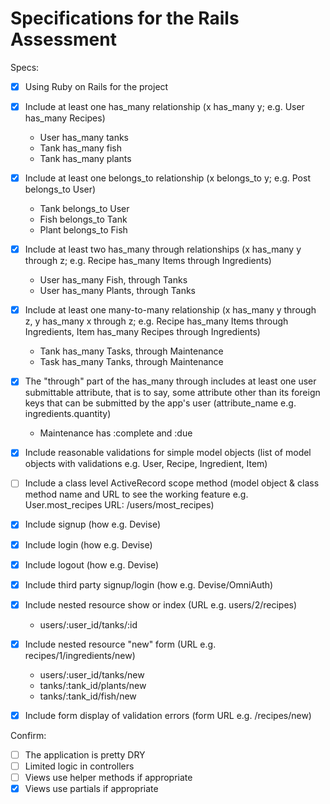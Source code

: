 # Specifications for the Rails Assessment

Specs:
- [x] Using Ruby on Rails for the project
- [x] Include at least one has_many relationship (x has_many y; e.g. User has_many Recipes)

    - User has_many tanks
    - Tank has_many fish
    - Tank has_many plants
      
- [x] Include at least one belongs_to relationship (x belongs_to y; e.g. Post belongs_to User)

    - Tank belongs_to User
    - Fish belongs_to Tank
    - Plant belongs_to Fish
    
- [x] Include at least two has_many through relationships (x has_many y through z; e.g. Recipe has_many Items through Ingredients)

    - User has_many Fish, through Tanks
    - User has_many Plants, through Tanks
    
- [x] Include at least one many-to-many relationship (x has_many y through z, y has_many x through z; e.g. Recipe has_many Items through Ingredients, Item has_many Recipes through Ingredients)

    - Tank has_many Tasks, through Maintenance
    - Task has_many Tanks, through Maintenance
    
- [x] The "through" part of the has_many through includes at least one user submittable attribute, that is to say, some attribute other than its foreign keys that can be submitted by the app's user (attribute_name e.g. ingredients.quantity)

    - Maintenance has :complete and :due
    
- [x] Include reasonable validations for simple model objects (list of model objects with validations e.g. User, Recipe, Ingredient, Item)
- [ ] Include a class level ActiveRecord scope method (model object & class method name and URL to see the working feature e.g. User.most_recipes URL: /users/most_recipes)
- [x] Include signup (how e.g. Devise)
- [x] Include login (how e.g. Devise)
- [x] Include logout (how e.g. Devise)
- [x] Include third party signup/login (how e.g. Devise/OmniAuth)
- [x] Include nested resource show or index (URL e.g. users/2/recipes)

    - users/:user_id/tanks/:id
    
- [x] Include nested resource "new" form (URL e.g. recipes/1/ingredients/new)

    - users/:user_id/tanks/new
    - tanks/:tank_id/plants/new
    - tanks/:tank_id/fish/new
    
- [x] Include form display of validation errors (form URL e.g. /recipes/new)

Confirm:
- [ ] The application is pretty DRY
- [ ] Limited logic in controllers
- [ ] Views use helper methods if appropriate
- [x] Views use partials if appropriate